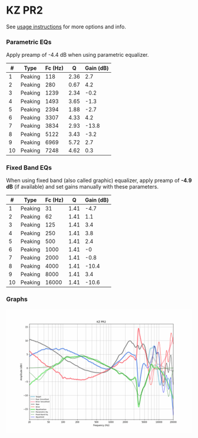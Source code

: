# KZ PR2
See [usage instructions](https://github.com/jaakkopasanen/AutoEq#usage) for more options and info.

### Parametric EQs
Apply preamp of -4.4 dB when using parametric equalizer.

|   # | Type    |   Fc (Hz) |    Q |   Gain (dB) |
|-----|---------|-----------|------|-------------|
|   1 | Peaking |       118 | 2.36 |         2.7 |
|   2 | Peaking |       280 | 0.67 |         4.2 |
|   3 | Peaking |      1239 | 2.34 |        -0.2 |
|   4 | Peaking |      1493 | 3.65 |        -1.3 |
|   5 | Peaking |      2394 | 1.88 |        -2.7 |
|   6 | Peaking |      3307 | 4.33 |         4.2 |
|   7 | Peaking |      3834 | 2.93 |       -13.8 |
|   8 | Peaking |      5122 | 3.43 |        -3.2 |
|   9 | Peaking |      6969 | 5.72 |         2.7 |
|  10 | Peaking |      7248 | 4.62 |         0.3 |

### Fixed Band EQs
When using fixed band (also called graphic) equalizer, apply preamp of **-4.9 dB** (if available) and set gains manually with these parameters.

|   # | Type    |   Fc (Hz) |    Q |   Gain (dB) |
|-----|---------|-----------|------|-------------|
|   1 | Peaking |        31 | 1.41 |        -4.7 |
|   2 | Peaking |        62 | 1.41 |         1.1 |
|   3 | Peaking |       125 | 1.41 |         3.4 |
|   4 | Peaking |       250 | 1.41 |         3.8 |
|   5 | Peaking |       500 | 1.41 |         2.4 |
|   6 | Peaking |      1000 | 1.41 |        -0   |
|   7 | Peaking |      2000 | 1.41 |        -0.8 |
|   8 | Peaking |      4000 | 1.41 |       -10.4 |
|   9 | Peaking |      8000 | 1.41 |         3.4 |
|  10 | Peaking |     16000 | 1.41 |       -10.6 |

### Graphs
![](./KZ%20PR2.png)
